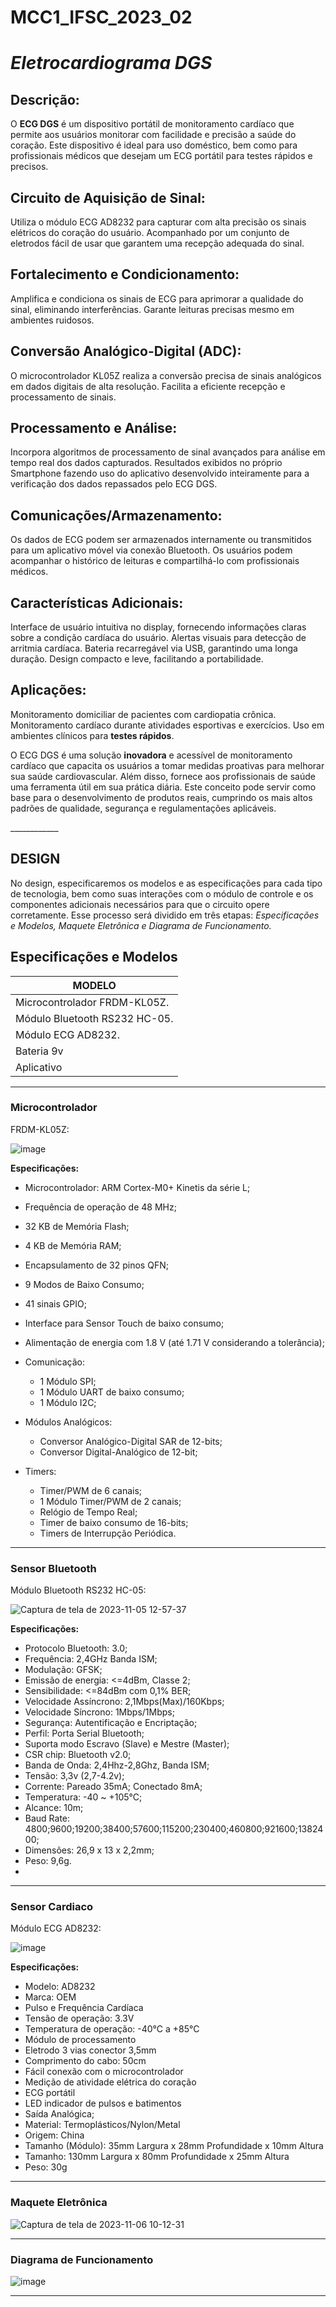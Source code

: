 # MCC1_IFSC_2023_02

<h1 id="nome-do-produto--ecg-dgs"><em> Eletrocardiograma DGS</em></h1>
<h2 id="descrição">Descrição:</h2>
<p>O <strong>ECG DGS</strong> é um dispositivo portátil de monitoramento cardíaco que permite aos usuários monitorar com facilidade e precisão a saúde do coração. Este dispositivo é ideal para uso doméstico, bem como para profissionais médicos que desejam um ECG portátil para testes rápidos e precisos.</p>
<h2 id="circuito-de-aquisição-de-sinal">Circuito de Aquisição de Sinal:</h2>
<p>Utiliza o módulo ECG AD8232 para capturar com alta precisão os sinais elétricos do coração do usuário.
Acompanhado por um conjunto de eletrodos fácil de usar que garantem uma recepção adequada do sinal.</p>
<h2 id="fortalecimento-e-condicionamento">Fortalecimento e Condicionamento:</h2>
<p>Amplifica e condiciona os sinais de ECG para aprimorar a qualidade do sinal, eliminando interferências.
Garante leituras precisas mesmo em ambientes ruidosos.</p>
<h2 id="conversão-analógico-digital-adc">Conversão Analógico-Digital (ADC):</h2>
<p>O microcontrolador KL05Z realiza a conversão precisa de sinais analógicos em dados digitais de alta resolução.
Facilita a eficiente recepção e processamento de sinais.</p>
<h2 id="processamento-e-análise">Processamento e Análise:</h2>
<p>Incorpora algoritmos de processamento de sinal avançados para análise em tempo real dos dados capturados.
Resultados exibidos no próprio Smartphone fazendo uso do aplicativo desenvolvido inteiramente para a verificação dos dados repassados pelo ECG DGS.</p>
<h2 id="comunicaçõesarmazenamento">Comunicações/Armazenamento:</h2>
<p>Os dados de ECG podem ser armazenados internamente ou transmitidos para um aplicativo móvel via conexão Bluetooth.
Os usuários podem acompanhar o histórico de leituras e compartilhá-lo com profissionais médicos.</p>
<h2 id="características-adicionais">Características Adicionais:</h2>
<p>Interface de usuário intuitiva no display, fornecendo informações claras sobre a condição cardíaca do usuário.
Alertas visuais para detecção de arritmia cardíaca.
Bateria recarregável via USB, garantindo uma longa duração.
Design compacto e leve, facilitando a portabilidade.</p>
<h2 id="aplicações">Aplicações:</h2>
<p>Monitoramento domiciliar de pacientes com cardiopatia crônica.
Monitoramento cardíaco durante atividades esportivas e exercícios.
Uso em ambientes clínicos para <strong>testes rápidos</strong>.</p>
<p>O ECG DGS é uma solução <strong>inovadora</strong> e acessível de monitoramento cardíaco que capacita os usuários a tomar medidas proativas para melhorar sua saúde cardiovascular. Além disso, fornece aos profissionais de saúde uma ferramenta útil em sua prática diária. Este conceito pode servir como base para o desenvolvimento de produtos reais, cumprindo os mais altos padrões de qualidade, segurança e regulamentações aplicáveis.</p>
____________

##  DESIGN

No design, especificaremos os modelos e as especificações para cada tipo de tecnologia, bem como suas interações com o módulo de controle e os componentes adicionais necessários para que o circuito opere corretamente. Esse processo será dividido em três etapas: *Especificações e Modelos, Maquete Eletrônica  e Diagrama de Funcionamento.*

## Especificações e Modelos

MODELO| 
---------|
Microcontrolador FRDM-KL05Z.|
Módulo Bluetooth RS232 HC-05. |
Módulo ECG AD8232. |
Bateria 9v |
Aplicativo |

____________
  
### Microcontrolador
FRDM-KL05Z:

![image](https://github.com/SarahBararua/Microcontroladores/assets/74320017/adcf9d32-b11c-4042-af13-dcdabedb9654)

**Especificações:**

* Microcontrolador: ARM Cortex-M0+ Kinetis da série L;
*   Frequência de operação de 48 MHz;
*   32 KB de Memória Flash;
*   4 KB de Memória RAM;
*   Encapsulamento de 32 pinos QFN;
*   9 Modos de Baixo Consumo;
*   41 sinais GPIO;
*   Interface para Sensor Touch de baixo consumo;
*   Alimentação de energia com 1.8 V (até 1.71 V considerando a tolerância);

*   Comunicação:
    *   1 Módulo SPI;
    *   1 Módulo UART de baixo consumo;
    *   1 Módulo I2C;
*   Módulos Analógicos:
    *   Conversor Analógico-Digital SAR de 12-bits;
    *   Conversor Digital-Analógico de 12-bit;
*   Timers:
    *   Timer/PWM de 6 canais;
    *   1 Módulo Timer/PWM de 2 canais;
    *   Relógio de Tempo Real;
    *   Timer de baixo consumo de 16-bits;
    * Timers de Interrupção Periódica.
 
 ____________ 

### Sensor Bluetooth
Módulo Bluetooth RS232 HC-05:

![Captura de tela de 2023-11-05 12-57-37](https://github.com/SarahBararua/Microcontroladores/assets/74320017/7a54b5ad-c9cc-48ed-a4fb-9c5cc02e6510)

**Especificações:**

* Protocolo Bluetooth: 3.0;
* Frequência: 2,4GHz Banda ISM;
* Modulação: GFSK;
* Emissão de energia: <=4dBm, Classe 2;
* Sensibilidade: <=84dBm com 0,1% BER;
* Velocidade Assíncrono: 2,1Mbps(Max)/160Kbps;
* Velocidade Síncrono: 1Mbps/1Mbps;
* Segurança: Autentificação e Encriptação;
* Perfil: Porta Serial Bluetooth;
* Suporta modo Escravo (Slave) e Mestre (Master);
* CSR chip: Bluetooth v2.0;
* Banda de Onda: 2,4Hhz-2,8Ghz, Banda ISM;
* Tensão: 3,3v (2,7-4.2v);
* Corrente: Pareado 35mA; Conectado 8mA;
* Temperatura: -40 ~ +105°C;
* Alcance: 10m;
* Baud Rate: 4800;9600;19200;38400;57600;115200;230400;460800;921600;1382400;
* Dimensões: 26,9 x 13 x 2,2mm;
* Peso: 9,6g.
* 
____________

### Sensor Cardiaco 
Módulo ECG AD8232:

![image](https://github.com/SarahBararua/Microcontroladores/assets/74320017/325e6b44-f854-480a-bea0-c62d5a99ebc4)

**Especificações:**

* Modelo: AD8232
* Marca: OEM
* Pulso e Frequência Cardíaca
* Tensão de operação: 3.3V
* Temperatura de operação: -40°C a +85°C
* Módulo de processamento
* Eletrodo 3 vias conector 3,5mm
* Comprimento do cabo: 50cm
* Fácil conexão com o microcontrolador
* Medição de atividade elétrica do coração
* ECG portátil
* LED indicador de pulsos e batimentos
* Saída Analógica;
* Material: Termoplásticos/Nylon/Metal
* Origem: China
* Tamanho (Módulo): 35mm Largura x 28mm Profundidade x 10mm Altura 
* Tamanho: 130mm Largura x 80mm Profundidade x 25mm Altura 
* Peso: 30g

____________

### Maquete Eletrônica  
![Captura de tela de 2023-11-06 10-12-31](https://github.com/SarahBararua/Microcontroladores/assets/74320017/c111c4d2-0d76-4e97-847a-89996a2a33bb)

____________
### Diagrama de Funcionamento

![image](https://github.com/SarahBararua/Microcontroladores/assets/74320017/9b54f481-d114-4bc6-92f4-970f6e810715)

____________


